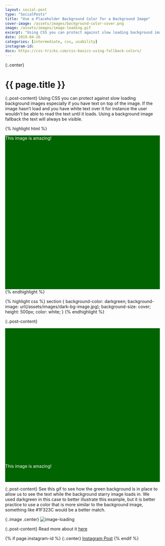 ```yaml
---
layout: social-post
type: "SocialPosts"
title: "Use a Placeholder Background Color for a Background Image"
cover-image: /assets/images/background-color-cover.png
image: /assets/images/image-loading.gif
excerpt: "Using CSS you can protect against slow loading background images especially if you have text on top of the image."
date: 2019-04-26
categories: [intermediate, css, usability]
instagram-id: 
docs: https://css-tricks.com/css-basics-using-fallback-colors/
---
```

{:.center}
# {{ page.title }}

{:.post-content}
Using CSS you can protect against slow loading background images especially if 
you have text on top of the image. If the image hasn’t load and you have white 
text over it for instance the user wouldn’t be able to read the text until it loads. 
Using a background image fallback the text will always be visible.

{% highlight html %}
<section>
    This image is amazing!
</section>
{% endhighlight %}

{% highlight css %}
section {
    background-color: darkgreen;
    background-image: url(/assets/images/dark-bg-image.jpg);
    background-size: cover;
    height: 500px;
    color: white;
}
{% endhighlight %}

{:.post-content}
<section>
    <span class="text">
        This image is amazing!
    </span>
</section>

<style>
section {
    background-color: darkgreen;
    background-image: url(/assets/images/dark-bg-image.jpg);
    background-size: cover;
    height: 500px;
    color: white;
}

.text {
    top: 440px;
    position: relative;
}
</style>

{:.post-content}
See this gif to see how the green background is in place to allow us to see the 
text while the background starry image loads in. We used darkgreen in this case
to better illustrate this example, but it is better practice to use a color
that is more similar to the background image, something like #1F323C would
be a better match.

{:.image .center}
![image-loading]({{page.image}})

{:.post-content}
Read more about it <a href="{{page.docs}}" target="_blank">here</a>

{% if page.instagram-id %}
{:.center}
<a class="insta-link" href="https://www.instagram.com/p/{{page.instagram-id}}" target="_blank">Instagram Post</a>
{% endif %}
